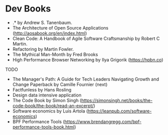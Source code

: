 Dev Books
=========

* .* by Andrew S. Tanenbaum.
* The Architecture of Open Source Applications (http://aosabook.org/en/index.html)
* Clean Code: A Handbook of Agile Software Craftsmanship by Robert C Martin.
* Refactoring by Martin Fowler.
* The Mythical Man-Month by Fred Brooks
* High Performance Browser Networking by Ilya Grigorik (https://hpbn.co)


TODO
* The Manager's Path: A Guide for Tech Leaders Navigating Growth and Change Paperback by Camille Fournier (next)
* Factfunless by Hans Rosling
* Design data intensive application
* The Code Book by Simon Singh (https://simonsingh.net/books/the-code-book/the-book/read-an-excerpt/)
* Software economics by Luis Artola (https://leanpub.com/software-economics)
* BPF Performance Tools (https://www.brendangregg.com/bpf-performance-tools-book.html)